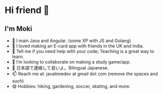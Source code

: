 # Hi friend 👋
## I'm Moki

- 🔭 I main Java and Angular. (some XP with JS and Golang)
- 🍂 I loved making an E-card app with friends in the UK and India.
- 🌱 Tell me if you need help with your code; Teaching is a great way to learn.
- 👯 I’m looking to collaborate on making a study game/app.
- 💬 日本語で連絡して良いよ。Bilingual Japanese.
- 📫 Reach me at: javatimedev at gmail dot com (remove the spaces and such)
- 😄 Hobbies: hiking, gardening, soccer, skating, and more.
